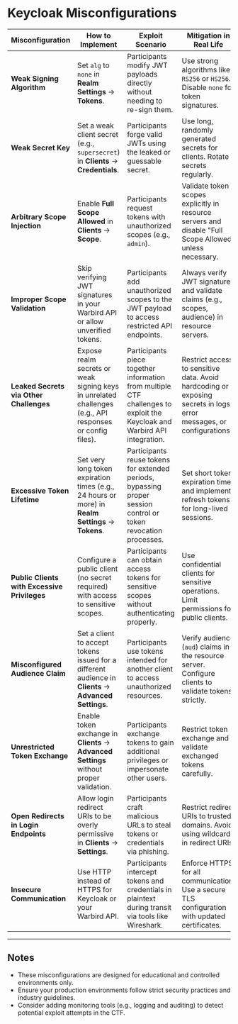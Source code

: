 # Keycloak Misconfigurations 

| **Misconfiguration**                | **How to Implement**                                                                                  | **Exploit Scenario**                                                                                                                                              | **Mitigation in Real Life**                                                                                                  |
|-------------------------------------|-------------------------------------------------------------------------------------------------------|------------------------------------------------------------------------------------------------------------------------------------------------------------------|-----------------------------------------------------------------------------------------------------------------------------|
| **Weak Signing Algorithm**          | Set `alg` to `none` in **Realm Settings** → **Tokens**.                                               | Participants modify JWT payloads directly without needing to re-sign them.                                                                                       | Use strong algorithms like `RS256` or `HS256`. Disable `none` for token signatures.                                         |
| **Weak Secret Key**                 | Set a weak client secret (e.g., `supersecret`) in **Clients** → **Credentials**.                      | Participants forge valid JWTs using the leaked or guessable secret.                                                                                              | Use long, randomly generated secrets for clients. Rotate secrets regularly.                                                 |
| **Arbitrary Scope Injection**       | Enable **Full Scope Allowed** in **Clients** → **Scope**.                                             | Participants request tokens with unauthorized scopes (e.g., `admin`).                                                                                            | Validate token scopes explicitly in resource servers and disable "Full Scope Allowed" unless necessary.                     |
| **Improper Scope Validation**       | Skip verifying JWT signatures in your Warbird API or allow unverified tokens.                        | Participants add unauthorized scopes to the JWT payload to access restricted API endpoints.                                                                       | Always verify JWT signatures and validate claims (e.g., scopes, audience) in resource servers.                              |
| **Leaked Secrets via Other Challenges** | Expose realm secrets or weak signing keys in unrelated challenges (e.g., API responses or config files). | Participants piece together information from multiple CTF challenges to exploit the Keycloak and Warbird API integration.                                        | Restrict access to sensitive data. Avoid hardcoding or exposing secrets in logs, error messages, or configurations.          |
| **Excessive Token Lifetime**        | Set very long token expiration times (e.g., 24 hours or more) in **Realm Settings** → **Tokens**.     | Participants reuse tokens for extended periods, bypassing proper session control or token revocation processes.                                                  | Set short token expiration times and implement refresh tokens for long-lived sessions.                                       |
| **Public Clients with Excessive Privileges** | Configure a public client (no secret required) with access to sensitive scopes.                     | Participants can obtain access tokens for sensitive scopes without authenticating properly.                                                                      | Use confidential clients for sensitive operations. Limit permissions for public clients.                                     |
| **Misconfigured Audience Claim**    | Set a client to accept tokens issued for a different audience in **Clients** → **Advanced Settings**. | Participants use tokens intended for another client to access unauthorized resources.                                                                            | Verify audience (`aud`) claims in the resource server. Configure clients to validate tokens strictly.                        |
| **Unrestricted Token Exchange**     | Enable token exchange in **Clients** → **Advanced Settings** without proper validation.              | Participants exchange tokens to gain additional privileges or impersonate other users.                                                                           | Restrict token exchange and validate exchanged tokens carefully.                                                             |
| **Open Redirects in Login Endpoints** | Allow login redirect URIs to be overly permissive in **Clients** → **Settings**.                     | Participants craft malicious URLs to steal tokens or credentials via phishing.                                                                                   | Restrict redirect URIs to trusted domains. Avoid using wildcards in redirect URIs.                                           |
| **Insecure Communication**          | Use HTTP instead of HTTPS for Keycloak or your Warbird API.                                           | Participants intercept tokens and credentials in plaintext during transit via tools like Wireshark.                                                              | Enforce HTTPS for all communication. Use a secure TLS configuration with updated certificates.                               |

---

## Notes 

- These misconfigurations are designed for educational and controlled environments only.
- Ensure your production environments follow strict security practices and industry guidelines.
- Consider adding monitoring tools (e.g., logging and auditing) to detect potential exploit attempts in the CTF.



